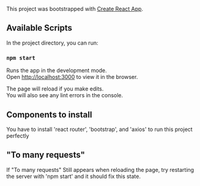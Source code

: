 This project was bootstrapped with [Create React App](https://github.com/facebook/create-react-app).

## Available Scripts

In the project directory, you can run:

### `npm start`

Runs the app in the development mode.<br />
Open [http://localhost:3000](http://localhost:3000) to view it in the browser.

The page will reload if you make edits.<br />
You will also see any lint errors in the console.

## Components to install 

You have to install 'react router', 'bootstrap', and 'axios' to run this project perfectly

## "To many requests"

If "To many requests" Still appears when reloading the page, try restarting the server with 'npm start' and it should fix this state.
